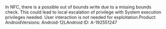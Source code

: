 In NFC, there is a possible out of bounds write due to a missing bounds check. This could lead to local escalation of privilege with System execution privileges needed. User interaction is not needed for exploitation.Product: AndroidVersions: Android-12LAndroid ID: A-192551247